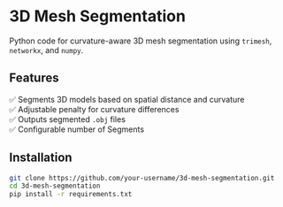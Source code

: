 # 3D Mesh Segmentation

Python code for curvature-aware 3D mesh segmentation using `trimesh`, `networkx`, and `numpy`.

## Features

✅ Segments 3D models based on spatial distance and curvature  
✅ Adjustable penalty for curvature differences  
✅ Outputs segmented `.obj` files  
✅ Configurable number of Segments

## Installation

```bash
git clone https://github.com/your-username/3d-mesh-segmentation.git
cd 3d-mesh-segmentation
pip install -r requirements.txt
